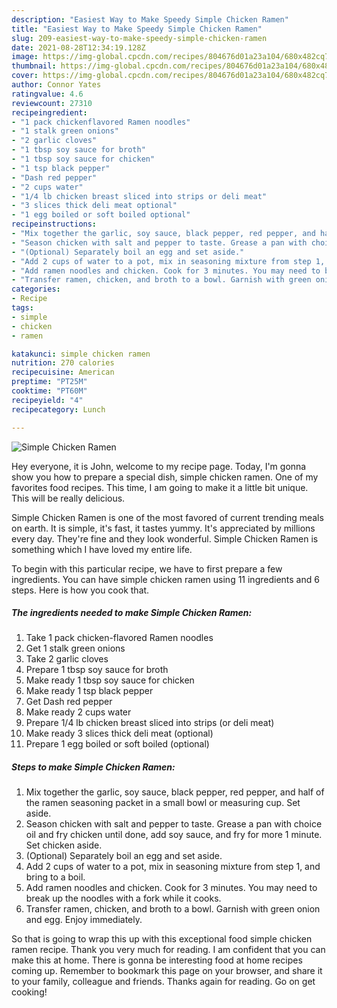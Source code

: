 ```yaml
---
description: "Easiest Way to Make Speedy Simple Chicken Ramen"
title: "Easiest Way to Make Speedy Simple Chicken Ramen"
slug: 209-easiest-way-to-make-speedy-simple-chicken-ramen
date: 2021-08-28T12:34:19.128Z
image: https://img-global.cpcdn.com/recipes/804676d01a23a104/680x482cq70/simple-chicken-ramen-recipe-main-photo.jpg
thumbnail: https://img-global.cpcdn.com/recipes/804676d01a23a104/680x482cq70/simple-chicken-ramen-recipe-main-photo.jpg
cover: https://img-global.cpcdn.com/recipes/804676d01a23a104/680x482cq70/simple-chicken-ramen-recipe-main-photo.jpg
author: Connor Yates
ratingvalue: 4.6
reviewcount: 27310
recipeingredient:
- "1 pack chickenflavored Ramen noodles"
- "1 stalk green onions"
- "2 garlic cloves"
- "1 tbsp soy sauce for broth"
- "1 tbsp soy sauce for chicken"
- "1 tsp black pepper"
- "Dash red pepper"
- "2 cups water"
- "1/4 lb chicken breast sliced into strips or deli meat"
- "3 slices thick deli meat optional"
- "1 egg boiled or soft boiled optional"
recipeinstructions:
- "Mix together the garlic, soy sauce, black pepper, red pepper, and half of the ramen seasoning packet in a small bowl or measuring cup. Set aside."
- "Season chicken with salt and pepper to taste. Grease a pan with choice oil and fry chicken until done, add soy sauce, and fry for more 1 minute. Set chicken aside."
- "(Optional) Separately boil an egg and set aside."
- "Add 2 cups of water to a pot, mix in seasoning mixture from step 1, and bring to a boil."
- "Add ramen noodles and chicken. Cook for 3 minutes. You may need to break up the noodles with a fork while it cooks."
- "Transfer ramen, chicken, and broth to a bowl. Garnish with green onion and egg. Enjoy immediately."
categories:
- Recipe
tags:
- simple
- chicken
- ramen

katakunci: simple chicken ramen 
nutrition: 270 calories
recipecuisine: American
preptime: "PT25M"
cooktime: "PT60M"
recipeyield: "4"
recipecategory: Lunch

---
```



![Simple Chicken Ramen](https://img-global.cpcdn.com/recipes/804676d01a23a104/680x482cq70/simple-chicken-ramen-recipe-main-photo.jpg)

Hey everyone, it is John, welcome to my recipe page. Today, I'm gonna show you how to prepare a special dish, simple chicken ramen. One of my favorites food recipes. This time, I am going to make it a little bit unique. This will be really delicious.

Simple Chicken Ramen is one of the most favored of current trending meals on earth. It is simple, it's fast, it tastes yummy. It's appreciated by millions every day. They're fine and they look wonderful. Simple Chicken Ramen is something which I have loved my entire life.




To begin with this particular recipe, we have to first prepare a few ingredients. You can have simple chicken ramen using 11 ingredients and 6 steps. Here is how you cook that.

<!--inarticleads1-->

##### The ingredients needed to make Simple Chicken Ramen:

1. Take 1 pack chicken-flavored Ramen noodles
1. Get 1 stalk green onions
1. Take 2 garlic cloves
1. Prepare 1 tbsp soy sauce for broth
1. Make ready 1 tbsp soy sauce for chicken
1. Make ready 1 tsp black pepper
1. Get Dash red pepper
1. Make ready 2 cups water
1. Prepare 1/4 lb chicken breast sliced into strips (or deli meat)
1. Make ready 3 slices thick deli meat (optional)
1. Prepare 1 egg boiled or soft boiled (optional)




<!--inarticleads2-->

##### Steps to make Simple Chicken Ramen:

1. Mix together the garlic, soy sauce, black pepper, red pepper, and half of the ramen seasoning packet in a small bowl or measuring cup. Set aside.
1. Season chicken with salt and pepper to taste. Grease a pan with choice oil and fry chicken until done, add soy sauce, and fry for more 1 minute. Set chicken aside.
1. (Optional) Separately boil an egg and set aside.
1. Add 2 cups of water to a pot, mix in seasoning mixture from step 1, and bring to a boil.
1. Add ramen noodles and chicken. Cook for 3 minutes. You may need to break up the noodles with a fork while it cooks.
1. Transfer ramen, chicken, and broth to a bowl. Garnish with green onion and egg. Enjoy immediately.




So that is going to wrap this up with this exceptional food simple chicken ramen recipe. Thank you very much for reading. I am confident that you can make this at home. There is gonna be interesting food at home recipes coming up. Remember to bookmark this page on your browser, and share it to your family, colleague and friends. Thanks again for reading. Go on get cooking!
